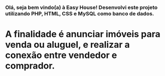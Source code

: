 <h3> Olá, seja bem vindo(a) à Easy House! Desenvolvi este projeto utilizando PHP, HTML, CSS e MySQL como banco de dados.</h3>

# A finalidade é anunciar imóveis para venda ou aluguel, e realizar a conexão entre vendedor e comprador. 
